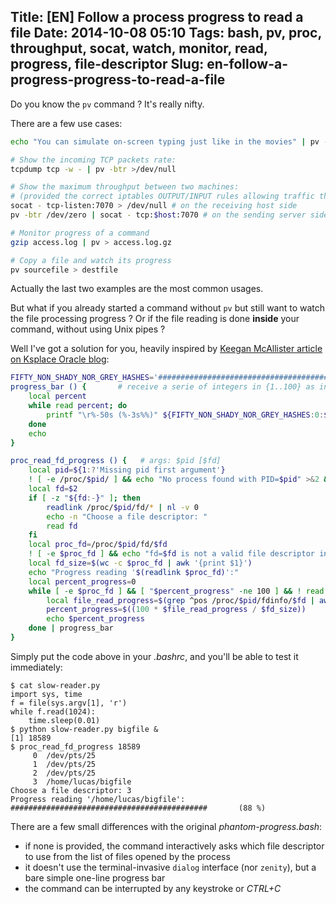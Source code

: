 Title: [EN] Follow a process progress to read a file
Date: 2014-10-08 05:10
Tags: bash, pv, proc, throughput, socat, watch, monitor, read, progress, file-descriptor
Slug: en-follow-a-progress-progress-to-read-a-file
---
Do you know the `pv` command ? It's really nifty.

There are a few use cases:

```bash
echo "You can simulate on-screen typing just like in the movies" | pv -qL 10

# Show the incoming TCP packets rate:
tcpdump tcp -w - | pv -btr >/dev/null

# Show the maximum throughput between two machines:
# (provided the correct iptables OUTPUT/INPUT rules allowing traffic through port 7070 are set)
socat - tcp-listen:7070 > /dev/null # on the receiving host side
pv -btr /dev/zero | socat - tcp:$host:7070 # on the sending server side

# Monitor progress of a command
gzip access.log | pv > access.log.gz

# Copy a file and watch its progress 
pv sourcefile > destfile
```

Actually the last two examples are the most common usages.

But what if you already started a command without `pv` but still want to watch the file processing progress ? Or if the file reading is done **inside** your command, without using Unix pipes ?

Well I've got a solution for you, heavily inspired by [Keegan McAllister article on Ksplace Oracle blog](//blogs.oracle.com/ksplice/entry/solving_problems_with_proc):

```bash
FIFTY_NON_SHADY_NOR_GREY_HASHES='##################################################'
progress_bar () {       # receive a serie of integers in {1..100} as input and update a unique progress bar line accordingly
    local percent
    while read percent; do
        printf "\r%-50s (%-3s%%)" ${FIFTY_NON_SHADY_NOR_GREY_HASHES:0:$((percent / 2))} $percent
    done
    echo
}

proc_read_fd_progress () {   # args: $pid [$fd]
    local pid=${1:?'Missing pid first argument'}
    ! [ -e /proc/$pid/ ] && echo "No process found with PID=$pid" >&2 && return 1
    local fd=$2
    if [ -z "${fd:-}" ]; then
        readlink /proc/$pid/fd/* | nl -v 0
        echo -n "Choose a file descriptor: "
        read fd
    fi
    local proc_fd=/proc/$pid/fd/$fd
    ! [ -e $proc_fd ] && echo "fd=$fd is not a valid file descriptor in /proc/$pid/fd/" >&2 && return 2
    local fd_size=$(wc -c $proc_fd | awk '{print $1}')
    echo "Progress reading '$(readlink $proc_fd)':"
    local percent_progress=0
    while [ -e $proc_fd ] && [ "$percent_progress" -ne 100 ] && ! read -n 1 -t 1 dummy; do
        local file_read_progress=$(grep ^pos /proc/$pid/fdinfo/$fd | awk '{print $2}')
        percent_progress=$((100 * $file_read_progress / $fd_size))
        echo $percent_progress
    done | progress_bar
}
```

Simply put the code above in your _.bashrc_, and you'll be able to test it immediately:

```
$ cat slow-reader.py
import sys, time
f = file(sys.argv[1], 'r')
while f.read(1024):
    time.sleep(0.01)
$ python slow-reader.py bigfile &
[1] 18589
$ proc_read_fd_progress 18589
     0  /dev/pts/25
     1  /dev/pts/25
     2  /dev/pts/25
     3  /home/lucas/bigfile
Choose a file descriptor: 3
Progress reading '/home/lucas/bigfile':
############################################       (88 %)
```

There are a few small differences with the original _phantom-progress.bash_:

- if none is provided, the command interactively asks which file descriptor to use from the list of files opened by the process
- it doesn't use the terminal-invasive `dialog` interface (nor `zenity`), but a bare simple one-line progress bar
- the command can be interrupted by any keystroke or _CTRL+C_